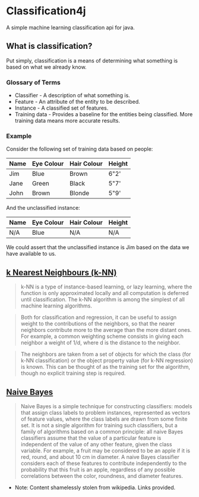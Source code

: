 # Classification4j

A simple machine learning classification api for java.

## What is classification?

Put simply, classification is a means of determining what something is based on what we already know.

### Glossary of Terms

* Classifier - A description of what something is.
* Feature - An attribute of the entity to be described.
* Instance - A classified set of features.
* Training data - Provides a baseline for the entities being classified.  More training data means more accurate results.

### Example

Consider the following set of training data based on people:

| Name | Eye Colour | Hair Colour | Height |
| ---- | ---------- | ----------- | ------ |
| Jim  | Blue       | Brown       | 6"2'   |
| Jane | Green      | Black       | 5"7'   |
| John | Brown      | Blonde      | 5"9'   |

And the unclassified instance:

| Name | Eye Colour | Hair Colour | Height |
| ---- | ---------- | ----------- | ------ |
| N/A  | Blue       | N/A         | N/A    |

We could assert that the unclassified instance is Jim based on the data we have available to us.

## [k Nearest Neighbours (k-NN)](https://en.wikipedia.org/wiki/K-nearest_neighbors_algorithm)

> k-NN is a type of instance-based learning, or lazy learning, where the function is only approximated locally and all computation is deferred until classification. The k-NN algorithm is among the simplest of all machine learning algorithms.

> Both for classification and regression, it can be useful to assign weight to the contributions of the neighbors, so that the nearer neighbors contribute more to the average than the more distant ones. For example, a common weighting scheme consists in giving each neighbor a weight of 1/d, where d is the distance to the neighbor.

> The neighbors are taken from a set of objects for which the class (for k-NN classification) or the object property value (for k-NN regression) is known. This can be thought of as the training set for the algorithm, though no explicit training step is required.

## [Naive Bayes](https://en.wikipedia.org/wiki/Naive_Bayes_classifier)

> Naive Bayes is a simple technique for constructing classifiers: models that assign class labels to problem instances, represented as vectors of feature values, where the class labels are drawn from some finite set. It is not a single algorithm for training such classifiers, but a family of algorithms based on a common principle: all naive Bayes classifiers assume that the value of a particular feature is independent of the value of any other feature, given the class variable. For example, a fruit may be considered to be an apple if it is red, round, and about 10 cm in diameter. A naive Bayes classifier considers each of these features to contribute independently to the probability that this fruit is an apple, regardless of any possible correlations between the color, roundness, and diameter features.

* Note: Content shamelessly stolen from wikipedia. Links provided.

